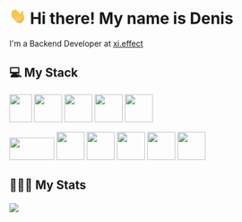 


# <img src="https://raw.githubusercontent.com/ABSphreak/ABSphreak/master/gifs/Hi.gif"  width="30px"> Hi there! My name is Denis



I'm a Backend Developer at <a href="https://xieffect.ru/">xi.effect</a>



## 💻 My Stack
<a href="https://www.python.org/" target="_blank"> <img src="https://s3.dualstack.us-east-2.amazonaws.com/pythondotorg-assets/media/community/logos/python-logo-only.png" width="40" height="50"/></a>
<a href="https://flask.palletsprojects.com/en/2.2.x/" target="_blank"> <img src="https://global-uploads.webflow.com/6097e0eca1e875de53031ff6/61b9bdbbf62ffc669317a1bc_Flask%20logo.png" width="50" height="50"/></a>
<a href="https://www.djangoproject.com/" target="_blank"> <img src="https://cdn.iconscout.com/icon/free/png-256/django-3521389-2944833.png" width="50" height="50"/></a>
<a href="https://flask-restx.readthedocs.io/en/latest/" target="_blank"> <img src="https://flask-restx.readthedocs.io/en/latest/_static/logo-512.png" width="50" height="50"/></a>
<a href="https://socket.io/" target="_blank"> <img src="https://upload.wikimedia.org/wikipedia/commons/9/96/Socket-io.svg" width="50" height="50"/></a>

<a href="https://www.mysql.com/" target="_blank"> <img src="https://upload.wikimedia.org/wikipedia/ru/d/d3/Mysql.png" width="80" height="40"/></a>
<a href="https://www.postgresql.org/" target="_blank"> <img src="https://img.icons8.com/color/512/postgreesql.png" width="50" height="50"/></a>
<a href="https://www.sqlalchemy.org/" target="_blank"> <img src="https://pbs.twimg.com/profile_images/476392134489014273/q5uAkmy7_400x400.png" width="50" height="50"/></a>
<a href="https://git-scm.com/" target="_blank"> <img src="https://img.icons8.com/color/50/000000/git.png" width="50" height="50"/></a>
<a href="https://www.postman.com/" target="_blank"> <img src="https://uxwing.com/wp-content/themes/uxwing/download/brands-and-social-media/postman-icon.png" width="50" height="50"/></a>
<a href="https://docs.pytest.org/en/7.2.x/" target="_blank"> <img src="https://docs.pytest.org/en/7.1.x/_static/pytest_logo_curves.svg" width="50" height="50"/></a>

## 👨🏻‍💻 My Stats
<span>
  <a href="https://github.com/anuraghazra/github-readme-stats">
    <img align="center" width=450 src="https://github-readme-stats.vercel.app/api?username=porebrikk&show_icons=true&count_private=true&theme=dark" />
  </a>
</span> 
<span> </span>
